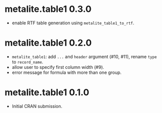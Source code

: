 # metalite.table1 0.3.0

* enable RTF table generation using `metalite_table1_to_rtf`.

# metalite.table1 0.2.0

* `metalite_table1`: add `...` and `header` argument (#10, #11), rename `type` to `record_name`.
* allow user to specify first column width (#9).
* error message for formula with more than one group. 

# metalite.table1 0.1.0

* Initial CRAN submission.
